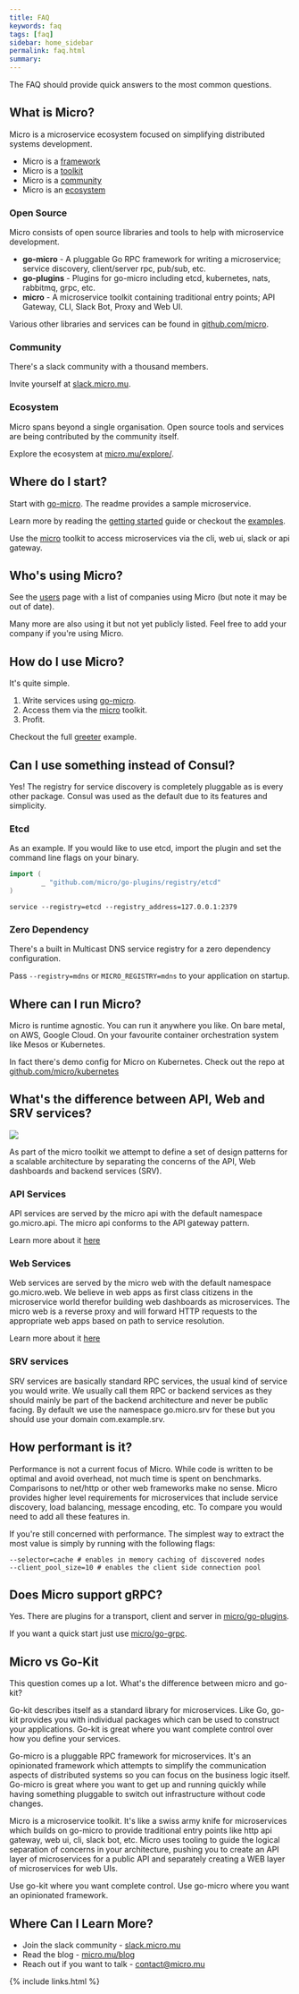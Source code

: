 ```yaml
---
title: FAQ
keywords: faq
tags: [faq]
sidebar: home_sidebar
permalink: faq.html
summary:
---
```


The FAQ should provide quick answers to the most common questions.

## What is Micro?

Micro is a microservice ecosystem focused on simplifying distributed systems development.

- Micro is a [framework](https://github.com/micro/go-micro)
- Micro is a [toolkit](https://github.com/micro/micro)
- Micro is a [community](http://slack.micro.mu/)
- Micro is an [ecosystem](https://micro.mu/explore/)

### Open Source

Micro consists of open source libraries and tools to help with microservice development.

- **go-micro** - A pluggable Go RPC framework for writing a microservice; service discovery, client/server rpc, pub/sub, etc.
- **go-plugins** - Plugins for go-micro including etcd, kubernetes, nats, rabbitmq, grpc, etc.
- **micro** - A microservice toolkit containing traditional entry points; API Gateway, CLI, Slack Bot, Proxy and Web UI.

Various other libraries and services can be found in [github.com/micro](https://github.com/micro).

### Community

There's a slack community with a thousand members. 

Invite yourself at [slack.micro.mu](http://slack.micro.mu/).

### Ecosystem

Micro spans beyond a single organisation. Open source tools and services are being contributed by the community itself.

Explore the ecosystem at [micro.mu/explore/](https://micro.mu/explore/).

## Where do I start?

Start with [go-micro](https://github.com/micro/go-micro). The readme provides a sample microservice.

Learn more by reading the [getting started](https://micro.mu/docs/writing-a-go-service.html) guide or checkout the [examples](https://github.com/micro/examples).

Use the [micro](https://github.com/micro/micro) toolkit to access microservices via the cli, web ui, slack or api gateway.

## Who's using Micro?

See the [users](https://micro.mu/docs/users.html) page with a list of companies using Micro (but note it may be out of date). 

Many more are also using it but not yet publicly listed. Feel free to add your company if you're using Micro.

## How do I use Micro?

It's quite simple.

1. Write services using [go-micro](https://github.com/micro/go-micro).
2. Access them via the [micro](https://github.com/micro/micro) toolkit.
3. Profit.

Checkout the full [greeter](https://github.com/micro/examples/tree/master/greeter) example.

## Can I use something instead of Consul?

Yes! The registry for service discovery is completely pluggable as is every other package. Consul was used as the default due to its features and simplicity.

### Etcd

As an example. If you would like to use etcd, import the plugin and set the command line flags on your binary.

```go
import (
        _ "github.com/micro/go-plugins/registry/etcd"
)
```

```shell
service --registry=etcd --registry_address=127.0.0.1:2379
```

### Zero Dependency

There's a built in Multicast DNS service registry for a zero dependency configuration. 

Pass `--registry=mdns` or `MICRO_REGISTRY=mdns` to your application on startup.

## Where can I run Micro?

Micro is runtime agnostic. You can run it anywhere you like. On bare metal, on AWS, Google Cloud. On your favourite container orchestration system like Mesos or Kubernetes.

In fact there's demo config for Micro on Kubernetes. Check out the repo at [github.com/micro/kubernetes](https://github.com/micro/kubernetes)

## What's the difference between API, Web and SRV services?

<img src="images/arch.png" />

As part of the micro toolkit we attempt to define a set of design patterns for a scalable architecture by separating the concerns of the API, Web dashboards and backend services (SRV).

### API Services

API services are served by the micro api with the default namespace go.micro.api. The micro api conforms to the API gateway pattern. 

Learn more about it [here](https://github.com/micro/micro/tree/master/api)

### Web Services

Web services are served by the micro web with the default namespace go.micro.web. We believe in web apps as first class citizens in the microservice world therefor building web dashboards as microservices. The micro web is a reverse proxy and will forward HTTP requests to the appropriate web apps based on path to service resolution. 

Learn more about it [here](https://github.com/micro/micro/tree/master/web)

### SRV services

SRV services are basically standard RPC services, the usual kind of service you would write. We usually call them RPC or backend services as they should mainly be part of the backend architecture and never be public facing. By default we use the namespace go.micro.srv for these but you should use your domain com.example.srv. 

## How performant is it?

Performance is not a current focus of Micro. While code is written to be optimal and avoid overhead, not much time is spent on benchmarks. Comparisons to net/http or other web frameworks make no sense. Micro provides higher level requirements for microservices that include service discovery, load balancing, message encoding, etc. To compare you would need to add all these features in.

If you're still concerned with performance. The simplest way to extract the most value is simply by running with the following flags:

```
--selector=cache # enables in memory caching of discovered nodes
--client_pool_size=10 # enables the client side connection pool
```

## Does Micro support gRPC?

Yes. There are plugins for a transport, client and server in [micro/go-plugins](https://github.com/micro/go-plugins). 

If you want a quick start just use [micro/go-grpc](https://github.com/micro/go-grpc).

## Micro vs Go-Kit

This question comes up a lot. What's the difference between micro and go-kit?

Go-kit describes itself as a standard library for microservices. Like Go, go-kit provides you with individual packages 
which can be used to construct your applications. Go-kit is great where you want complete control over how you define 
your services.

Go-micro is a pluggable RPC framework for microservices. It's an opinionated framework which attempts to simplify 
the communication aspects of distributed systems so you can focus on the business logic itself. Go-micro is great 
where you want to get up and running quickly while having something pluggable to switch out infrastructure without 
code changes.

Micro is a microservice toolkit. It's like a swiss army knife for microservices which builds on go-micro to provide 
traditional entry points like http api gateway, web ui, cli, slack bot, etc. Micro uses tooling to guide the logical 
separation of concerns in your architecture, pushing you to create an API layer of microservices for a public API and 
separately creating a WEB layer of microservices for web UIs.

Use go-kit where you want complete control. Use go-micro where you want an opinionated framework.

## Where Can I Learn More?

- Join the slack community - [slack.micro.mu](http://slack.micro.mu)
- Read the blog - [micro.mu/blog](https://micro.mu/blog)
- Reach out if you want to talk - [contact@micro.mu](mailto:contact@micro.mu)

{% include links.html %}
